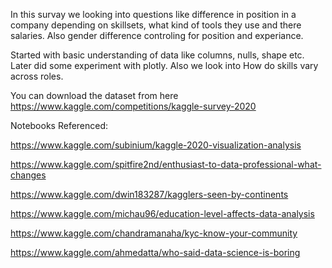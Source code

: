
In this survay we looking into questions like difference in position in a company depending on skillsets,
what kind of tools they use and there salaries.
Also gender difference controling for position and experiance. 

Started with basic understanding of data like columns, nulls, shape etc. 
Later did some experiment with plotly.
Also we look into How do skills vary across roles.


You can download the dataset from here
https://www.kaggle.com/competitions/kaggle-survey-2020

Notebooks Referenced:

https://www.kaggle.com/subinium/kaggle-2020-visualization-analysis

https://www.kaggle.com/spitfire2nd/enthusiast-to-data-professional-what-changes

https://www.kaggle.com/dwin183287/kagglers-seen-by-continents

https://www.kaggle.com/michau96/education-level-affects-data-analysis

https://www.kaggle.com/chandramanaha/kyc-know-your-community

https://www.kaggle.com/ahmedatta/who-said-data-science-is-boring

